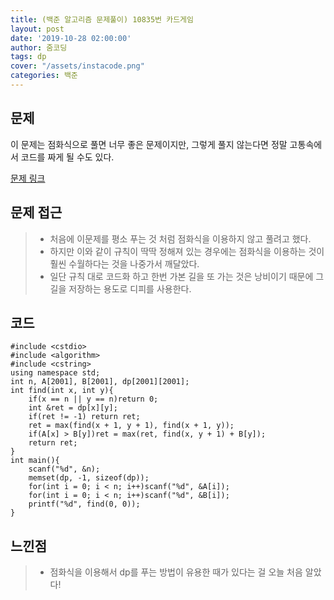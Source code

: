 ```yaml
---
title: (백준 알고리즘 문제풀이) 10835번 카드게임
layout: post
date: '2019-10-28 02:00:00'
author: 줌코딩
tags: dp
cover: "/assets/instacode.png"
categories: 백준
---
```


## 문제

이 문제는 점화식으로 풀면 너무 좋은 문제이지만, 그렇게 풀지 않는다면 정말 고통속에서 코드를 짜게 될 수도 있다.

[문제 링크](https://www.acmicpc.net/problem/10835)

## 문제 접근

>* 처음에 이문제를 평소 푸는 것 처럼 점화식을 이용하지 않고 풀려고 했다.
>* 하지만 이와 같이 규칙이 딱딱 정해져 있는 경우에는 점화식을 이용하는 것이 훨씬 수월하다는 것을 나중가서 깨달았다.
>* 일단 규칙 대로 코드화 하고 한번 가본 길을 또 가는 것은 낭비이기 때문에 그 길을 저장하는 용도로 디피를 사용한다.

## 코드

    #include <cstdio>
    #include <algorithm>
    #include <cstring>
    using namespace std;
    int n, A[2001], B[2001], dp[2001][2001];
    int find(int x, int y){
        if(x == n || y == n)return 0;
        int &ret = dp[x][y];
        if(ret != -1) return ret;
        ret = max(find(x + 1, y + 1), find(x + 1, y));
        if(A[x] > B[y])ret = max(ret, find(x, y + 1) + B[y]);
        return ret;
    }
    int main(){
        scanf("%d", &n);
        memset(dp, -1, sizeof(dp));
        for(int i = 0; i < n; i++)scanf("%d", &A[i]);
        for(int i = 0; i < n; i++)scanf("%d", &B[i]);
        printf("%d", find(0, 0));
    }

## 느낀점

>* 점화식을 이용해서 dp를 푸는 방법이 유용한 때가 있다는 걸 오늘 처음 알았다!
